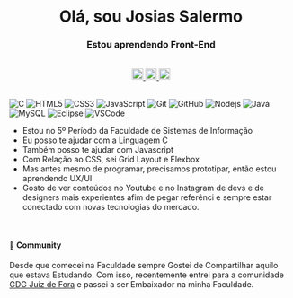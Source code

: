 <div ">
    <h1 align = "center"> Olá, sou Josias Salermo </h1>
    <h3 align = "center"> Estou aprendendo Front-End </h3>
    <br/>
    <div align="center">
        <span>
            <a href="https://www.linkedin.com/in/josias-salermo/" target="_blank">
            <img src="https://cdn.jsdelivr.net/npm/simple-icons@3.0.1/icons/linkedin.svg" width=20>            
        </a>
        </span>
        <span>
            <a href="https://instagram.com/josias.salermo" target="_blank">
            <img src="https://cdn.jsdelivr.net/npm/simple-icons@3.0.1/icons/instagram.svg" width=20>
            </a>
        </span>
        <span>
            <a href="https://www.behance.net/josias_salermo" target="_blank">
            <img src="https://cdn.jsdelivr.net/npm/simple-icons@3.0.1/icons/behance.svg" width=20>
            </a>
        </span>
    </div>
    <br/>

![C](https://img.shields.io/badge/-C-007396?style=flat-square&logo=c) 
![HTML5](https://img.shields.io/badge/-HTML5-E34F26?style=flat-square&logo=html5&logoColor=white)
![CSS3](https://img.shields.io/badge/-CSS3-1572B6?style=flat-square&logo=css3)
![JavaScript](https://img.shields.io/badge/-JavaScript-black?style=flat-square&logo=javascript)
![Git](https://img.shields.io/badge/-Git-black?style=flat-square&logo=git)
![GitHub](https://img.shields.io/badge/-GitHub-181717?style=flat-square&logo=github)
![Nodejs](https://img.shields.io/badge/-Nodejs-339933?style=flat-square&logo=Node.js&logoColor=white)
![Java](https://img.shields.io/badge/-Java-007396?style=flat-square&logo=java)
![MySQL](https://img.shields.io/badge/-MySQL-4479A1?style=flat-square&logo=mysql&logoColor=white)
![Eclipse](https://img.shields.io/badge/-Eclipse-2C2255?style=flat-square&logo=eclipse&logoColor=white)
![VSCode](https://img.shields.io/badge/-VSCode-007ACC?style=flat-square&logo=visual-studio-code&logoColor=white)

    

<ul>
    <li>Estou no 5º Período da Faculdade de Sistemas de Informação</li>
    <li>Eu posso te ajudar com a Linguagem C</li>
    <li>Também posso te ajudar com Javascript</li>
    <li>Com Relação ao CSS, sei Grid Layout e Flexbox</li>
    <li>Mas antes mesmo de programar, precisamos prototipar, então estou aprendendo UX/UI</li>
    <li>Gosto de ver conteúdos no Youtube e no Instagram de devs e de designers mais experientes afim de pegar referênci e sempre estar conectado com novas tecnologias do mercado.</li>
</ul>
<br/>
    <h4> 🚀 Community </h4>
    <p>Desde que comecei na Faculdade sempre Gostei de Compartilhar aquilo que estava Estudando.  
    Com isso, recentemente entrei para a comunidade <a href="https://gdgjf.github.io/">GDG Juiz de Fora</a> e passei a ser Embaixador na minha Faculdade.
    </p>
    <br/>
    
</div>
